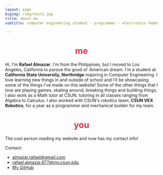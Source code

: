 ```yaml
---
layout: page
bigimg: /img/test2.jpg
title: about me
subtitle: computer engineering student - programmer - electronics hobbyist

---
```


<h1> <center> <font color="#DB324D"> me </font> </center> </h1>

Hi, I'm **Rafael Almazar**. I'm from the Philippines, but I moved to Los Angeles, California to pursue the good ol' American dream. I'm a student at **California State University, Northridge** majoring in Computer Engineering. I love learning new things in and outside of school and I'll be showcasing some of the things I've made on this website! Some of the other things that I love are playing games, skating around, breaking things and building things. I also work as a Math tutor at CSUN, tutoring in all classes ranging from Algebra to Calculus. I also worked with CSUN's robotics team, **CSUN VEX Robotics**, for a year as a programmer and mechanical builder for my team.  

<h1> <center> <font color="#DB324D"> you </font> </center> </h1>

The cool person reading my website and now has my contact info!

Contact:
- almazar.rafael@gmail.com
- rafael.almazar.677@my.csun.edu
- [My GitHub](https://github.com/almazarrafael)
